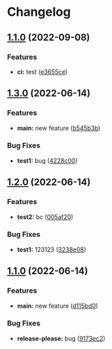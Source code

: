 # Changelog

## [1.1.0](https://github.com/MadokaProject/test/compare/1.0.0...v1.1.0) (2022-09-08)


### Features

* **ci:** test ([e3655ce](https://github.com/MadokaProject/test/commit/e3655cedaf8dfc4577c7501d16e40b175187face))

## [1.3.0](https://github.com/MadokaProject/test/compare/v1.2.0...v1.3.0) (2022-06-14)


### Features

* **main:** new feature ([b545b3b](https://github.com/MadokaProject/test/commit/b545b3b1cd40119ad81116b1295cd850a2412892))


### Bug Fixes

* **test1:** bug ([4228c00](https://github.com/MadokaProject/test/commit/4228c009404443024446b155dceba61b1c32b40c))

## [1.2.0](https://github.com/MadokaProject/test/compare/v1.1.0...v1.2.0) (2022-06-14)


### Features

* **test2:** bc ([005af20](https://github.com/MadokaProject/test/commit/005af2051c50dd2f83226510c28e77aa61d179ae))


### Bug Fixes

* **test1:** 123123 ([3238e08](https://github.com/MadokaProject/test/commit/3238e0850246d7dd619686d9945e99dc3960553b))

## [1.1.0](https://github.com/MadokaProject/test/compare/1.0.0...v1.1.0) (2022-06-14)


### Features

* **main:** new feature ([d115bd0](https://github.com/MadokaProject/test/commit/d115bd0459b5e3bf7953695a62ee500e492390f6))


### Bug Fixes

* **release-please:** bug ([9173ec2](https://github.com/MadokaProject/test/commit/9173ec24fea680c6ec4c39eadaa52a1c80c00442))
